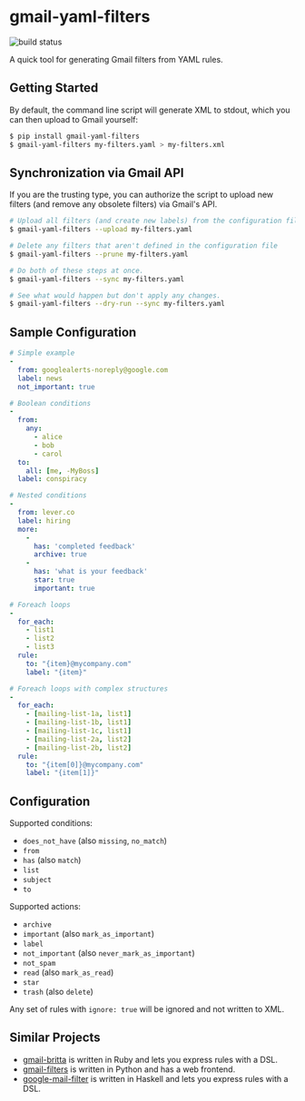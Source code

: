 # gmail-yaml-filters

![build status](https://travis-ci.org/mesozoic/gmail-yaml-filters.svg?branch=master)

A quick tool for generating Gmail filters from YAML rules.

## Getting Started

By default, the command line script will generate XML to stdout, which
you can then upload to Gmail yourself:

```bash
$ pip install gmail-yaml-filters
$ gmail-yaml-filters my-filters.yaml > my-filters.xml
```

## Synchronization via Gmail API

If you are the trusting type, you can authorize the script to
upload new filters (and remove any obsolete filters) via Gmail's API.

```bash
# Upload all filters (and create new labels) from the configuration file
$ gmail-yaml-filters --upload my-filters.yaml

# Delete any filters that aren't defined in the configuration file
$ gmail-yaml-filters --prune my-filters.yaml

# Do both of these steps at once.
$ gmail-yaml-filters --sync my-filters.yaml

# See what would happen but don't apply any changes.
$ gmail-yaml-filters --dry-run --sync my-filters.yaml
```

## Sample Configuration

```yaml
# Simple example
-
  from: googlealerts-noreply@google.com
  label: news
  not_important: true

# Boolean conditions
-
  from:
    any:
      - alice
      - bob
      - carol
  to:
    all: [me, -MyBoss]
  label: conspiracy

# Nested conditions
-
  from: lever.co
  label: hiring
  more:
    -
      has: 'completed feedback'
      archive: true
    -
      has: 'what is your feedback'
      star: true
      important: true

# Foreach loops
-
  for_each:
    - list1
    - list2
    - list3
  rule:
    to: "{item}@mycompany.com"
    label: "{item}"

# Foreach loops with complex structures
-
  for_each:
    - [mailing-list-1a, list1]
    - [mailing-list-1b, list1]
    - [mailing-list-1c, list1]
    - [mailing-list-2a, list2]
    - [mailing-list-2b, list2]
  rule:
    to: "{item[0]}@mycompany.com"
    label: "{item[1]}"
```

## Configuration

Supported conditions:

* `does_not_have` (also `missing`, `no_match`)
* `from`
* `has` (also `match`)
* `list`
* `subject`
* `to`

Supported actions:

* `archive`
* `important` (also `mark_as_important`)
* `label`
* `not_important` (also `never_mark_as_important`)
* `not_spam`
* `read` (also `mark_as_read`)
* `star`
* `trash` (also `delete`)

Any set of rules with `ignore: true` will be ignored and not written to XML.

## Similar Projects

* [gmail-britta](https://github.com/antifuchs/gmail-britta) is written in Ruby and lets you express rules with a DSL.
* [gmail-filters](https://github.com/dimagi/gmail-filters) is written in Python and has a web frontend.
* [google-mail-filter](https://hackage.haskell.org/package/google-mail-filters) is written in Haskell and lets you express rules with a DSL.
